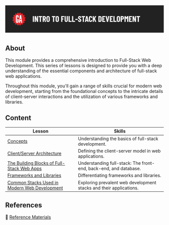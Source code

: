 # ![Intro to Full-Stack Development](../assets/hero.png)

## About

This module provides a comprehensive introduction to Full-Stack Web Development. This series of lessons is designed to provide you with a deep understanding of the essential components and architecture of full-stack web applications.

Throughout this module, you'll gain a range of skills crucial for modern web development, starting from the foundational concepts to the intricate details of client-server interactions and the utilization of various frameworks and libraries.

## Content

| Lesson | Skills |
| ------ | ------ |
| [Concepts](../concepts/README.md)                                                                         | Understanding the basics of full-stack development.                |
| [Client/Server Architecture](../client-server-architecture/README.md)                                     | Defining the client-server model in web applications.              |
| [The Building Blocks of Full-Stack Web Apps](../the-building-blocks-of-full-stack-web-apps/README.md)     | Understanding full-stack: The front-end, back-end, and database.   |
| [Frameworks and Libraries](../frameworks-and-libraries/README.md)                                         | Differentiating frameworks and libraries.                          |
| [Common Stacks Used in Modern Web Development](../common-stacks-used-in-modern-web-development/README.md) | Exploring prevalent web development stacks and their applications. |

## References

📖 [Reference Materials](../references/README.md)
